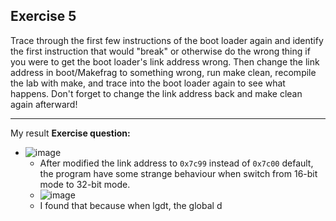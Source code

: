 **Exercise 5**
---

Trace through the first few instructions of the boot loader again and identify the first instruction that would "break" or otherwise do the wrong thing if you were to get the boot loader's link address wrong. Then change the link address in boot/Makefrag to something wrong, run make clean, recompile the lab with make, and trace into the boot loader again to see what happens. Don't forget to change the link address back and make clean again afterward!

---

My result
**Exercise question:**
- ![image](https://github.com/vilesport/General-Xv6/assets/89498002/cb7e40fb-acaa-463c-a132-5abfb1815de2)
  - After modified the link address to `0x7c99` instead of `0x7c00` default, the program have some strange behaviour when switch from 16-bit mode to 32-bit mode. 
  - ![image](https://github.com/vilesport/General-Xv6/assets/89498002/fd7d63cd-36fe-4f59-8b3d-041a5f79879e)
  - I found that because when lgdt, the global d

